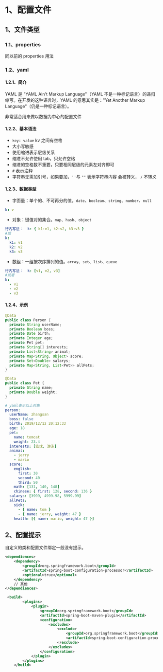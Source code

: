 # 1、配置文件

## 1、文件类型

### 1.1、properties

同以前的 properties 用法

### 1.2、yaml

#### 1.2.1、简介

YAML 是 "YAML Ain't Markup Language"（YAML 不是一种标记语言）的递归缩写。在开发的这种语言时，YAML 的意思其实是："Yet Another Markup Language"（仍是一种标记语言）。

非常适合用来做以数据为中心的配置文件

#### 1.2.2、基本语法

- `key: value` kv 之间有空格
- 大小写敏感
- 使用缩进表示层级关系
- 缩进不允许使用 tab，只允许空格
- 缩进的空格数不重要，只要相同层级的元素左对齐即可
- `#` 表示注释
- 字符串无需加引号，如果要加，`''`与 `""` 表示字符串内容 会被转义， `/` 不转义

#### 1.2.3、数据类型

- 字面量：单个的、不可再分的值。`date`、`boolean`、`string`、`number`、`null`

```yaml
k: v
```

- 对象：键值对的集合。`map`、`hash`、`object`

```yaml
行内写法：  k: { k1:v1, k2:v2, k3:v3 }
#或
k:
  k1: v1
  k2: v2
  k3: v3
```

- 数组：一组按次序排列的值。`array`、`set`、`list`、`queue`

```yaml
行内写法：  k: [v1, v2, v3]
#或者
k:
  - v1
  - v2
  - v3
```

#### 1.2.4、示例

```java
@Data
public class Person {
  private String userName;
  private Boolean boss;
  private Date birth;
  private Integer age;
  private Pet pet;
  private String[] interests;
  private List<String> animal;
  private Map<String, Object> score;
  private Set<Double> salarys;
  private Map<String, List<Pet>> allPets;
}

@Data
public class Pet {
  private String name;
  private Double weight;
}
```

```yaml
# yaml表示以上对象
person:
  userName: zhangsan
  boss: false
  birth: 2019/12/12 20:12:33
  age: 18
  pet:
    name: tomcat
    weight: 23.4
  interests: [篮球, 游泳]
  animal:
    - jerry
    - mario
  score:
    english:
      first: 30
      second: 40
      third: 50
    math: [131, 140, 148]
    chinese: { first: 128, second: 136 }
  salarys: [3999, 4999.98, 5999.99]
  allPets:
    sick:
      - { name: tom }
      - { name: jerry, weight: 47 }
    health: [{ name: mario, weight: 47 }]
```

## 2、配置提示

自定义的类和配置文件绑定一般没有提示。

```xml
<dependiences>
    <dependency>
        <groupId>org.springframework.boot</groupId>
        <artifactId>spring-boot-configuration-processor</artifactId>
        <optional>true</optional>
    </dependency>
    // 其他
</dependiences>

 <build>
        <plugins>
            <plugin>
                <groupId>org.springframework.boot</groupId>
                <artifactId>spring-boot-maven-plugin</artifactId>
                <configuration>
                    <excludes>
                        <exclude>
                            <groupId>org.springframework.boot</groupId>
                            <artifactId>spring-boot-configuration-processor</artifactId>
                        </exclude>
                    </excludes>
                </configuration>
            </plugin>
        </plugins>
    </build>
```
